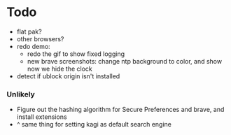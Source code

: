# Todo

- flat pak?
- other browsers?
- redo demo:
    - redo the gif to show fixed logging
    - new brave screenshots: change ntp background to color, and show now we hide the clock
- detect if ublock origin isn't installed

### Unlikely

- Figure out the hashing algorithm for Secure Preferences and brave, and install extensions
- ^ same thing for setting kagi as default search engine
